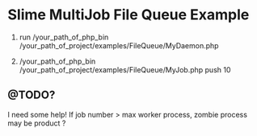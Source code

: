 # Slime MultiJob File Queue Example

1. run /your_path_of_php_bin /your_path_of_project/examples/FileQueue/MyDaemon.php

2. /your_path_of_php_bin /your_path_of_project/examples/FileQueue/MyJob.php push 10

## @TODO?
I need some help!
If job number > max worker process, zombie process may be product ?

